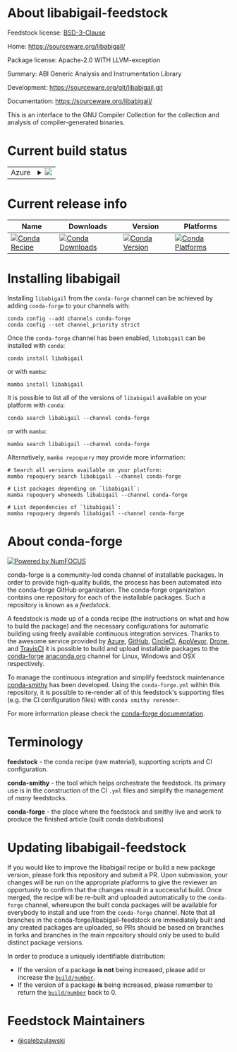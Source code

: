 About libabigail-feedstock
==========================

Feedstock license: [BSD-3-Clause](https://github.com/conda-forge/libabigail-feedstock/blob/main/LICENSE.txt)

Home: https://sourceware.org/libabigail/

Package license: Apache-2.0 WITH LLVM-exception

Summary: ABI Generic Analysis and Instrumentation Library

Development: https://sourceware.org/git/libabigail.git

Documentation: https://sourceware.org/libabigail/

This is an interface to the GNU Compiler Collection for the collection
and analysis of compiler-generated binaries.


Current build status
====================


<table>
    
  <tr>
    <td>Azure</td>
    <td>
      <details>
        <summary>
          <a href="https://dev.azure.com/conda-forge/feedstock-builds/_build/latest?definitionId=23418&branchName=main">
            <img src="https://dev.azure.com/conda-forge/feedstock-builds/_apis/build/status/libabigail-feedstock?branchName=main">
          </a>
        </summary>
        <table>
          <thead><tr><th>Variant</th><th>Status</th></tr></thead>
          <tbody><tr>
              <td>linux_64</td>
              <td>
                <a href="https://dev.azure.com/conda-forge/feedstock-builds/_build/latest?definitionId=23418&branchName=main">
                  <img src="https://dev.azure.com/conda-forge/feedstock-builds/_apis/build/status/libabigail-feedstock?branchName=main&jobName=linux&configuration=linux%20linux_64_" alt="variant">
                </a>
              </td>
            </tr>
          </tbody>
        </table>
      </details>
    </td>
  </tr>
</table>

Current release info
====================

| Name | Downloads | Version | Platforms |
| --- | --- | --- | --- |
| [![Conda Recipe](https://img.shields.io/badge/recipe-libabigail-green.svg)](https://anaconda.org/conda-forge/libabigail) | [![Conda Downloads](https://img.shields.io/conda/dn/conda-forge/libabigail.svg)](https://anaconda.org/conda-forge/libabigail) | [![Conda Version](https://img.shields.io/conda/vn/conda-forge/libabigail.svg)](https://anaconda.org/conda-forge/libabigail) | [![Conda Platforms](https://img.shields.io/conda/pn/conda-forge/libabigail.svg)](https://anaconda.org/conda-forge/libabigail) |

Installing libabigail
=====================

Installing `libabigail` from the `conda-forge` channel can be achieved by adding `conda-forge` to your channels with:

```
conda config --add channels conda-forge
conda config --set channel_priority strict
```

Once the `conda-forge` channel has been enabled, `libabigail` can be installed with `conda`:

```
conda install libabigail
```

or with `mamba`:

```
mamba install libabigail
```

It is possible to list all of the versions of `libabigail` available on your platform with `conda`:

```
conda search libabigail --channel conda-forge
```

or with `mamba`:

```
mamba search libabigail --channel conda-forge
```

Alternatively, `mamba repoquery` may provide more information:

```
# Search all versions available on your platform:
mamba repoquery search libabigail --channel conda-forge

# List packages depending on `libabigail`:
mamba repoquery whoneeds libabigail --channel conda-forge

# List dependencies of `libabigail`:
mamba repoquery depends libabigail --channel conda-forge
```


About conda-forge
=================

[![Powered by
NumFOCUS](https://img.shields.io/badge/powered%20by-NumFOCUS-orange.svg?style=flat&colorA=E1523D&colorB=007D8A)](https://numfocus.org)

conda-forge is a community-led conda channel of installable packages.
In order to provide high-quality builds, the process has been automated into the
conda-forge GitHub organization. The conda-forge organization contains one repository
for each of the installable packages. Such a repository is known as a *feedstock*.

A feedstock is made up of a conda recipe (the instructions on what and how to build
the package) and the necessary configurations for automatic building using freely
available continuous integration services. Thanks to the awesome service provided by
[Azure](https://azure.microsoft.com/en-us/services/devops/), [GitHub](https://github.com/),
[CircleCI](https://circleci.com/), [AppVeyor](https://www.appveyor.com/),
[Drone](https://cloud.drone.io/welcome), and [TravisCI](https://travis-ci.com/)
it is possible to build and upload installable packages to the
[conda-forge](https://anaconda.org/conda-forge) [anaconda.org](https://anaconda.org/)
channel for Linux, Windows and OSX respectively.

To manage the continuous integration and simplify feedstock maintenance
[conda-smithy](https://github.com/conda-forge/conda-smithy) has been developed.
Using the ``conda-forge.yml`` within this repository, it is possible to re-render all of
this feedstock's supporting files (e.g. the CI configuration files) with ``conda smithy rerender``.

For more information please check the [conda-forge documentation](https://conda-forge.org/docs/).

Terminology
===========

**feedstock** - the conda recipe (raw material), supporting scripts and CI configuration.

**conda-smithy** - the tool which helps orchestrate the feedstock.
                   Its primary use is in the construction of the CI ``.yml`` files
                   and simplify the management of *many* feedstocks.

**conda-forge** - the place where the feedstock and smithy live and work to
                  produce the finished article (built conda distributions)


Updating libabigail-feedstock
=============================

If you would like to improve the libabigail recipe or build a new
package version, please fork this repository and submit a PR. Upon submission,
your changes will be run on the appropriate platforms to give the reviewer an
opportunity to confirm that the changes result in a successful build. Once
merged, the recipe will be re-built and uploaded automatically to the
`conda-forge` channel, whereupon the built conda packages will be available for
everybody to install and use from the `conda-forge` channel.
Note that all branches in the conda-forge/libabigail-feedstock are
immediately built and any created packages are uploaded, so PRs should be based
on branches in forks and branches in the main repository should only be used to
build distinct package versions.

In order to produce a uniquely identifiable distribution:
 * If the version of a package **is not** being increased, please add or increase
   the [``build/number``](https://docs.conda.io/projects/conda-build/en/latest/resources/define-metadata.html#build-number-and-string).
 * If the version of a package **is** being increased, please remember to return
   the [``build/number``](https://docs.conda.io/projects/conda-build/en/latest/resources/define-metadata.html#build-number-and-string)
   back to 0.

Feedstock Maintainers
=====================

* [@calebzulawski](https://github.com/calebzulawski/)

